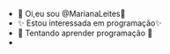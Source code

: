 - 🌱 Oi,eu sou @MarianaLeites🌱
- ✨ Estou interessada em programação✨
- 🌱 Tentando aprender programação   🌱
- 
